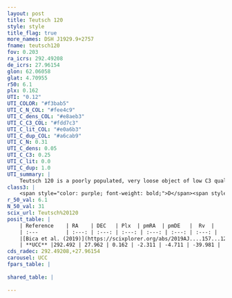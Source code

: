 ```yaml
---
layout: post
title: Teutsch 120
style: style
title_flag: true
more_names: DSH J1929.9+2757
fname: teutsch120
fov: 0.203
ra_icrs: 292.49208
de_icrs: 27.96154
glon: 62.06058
glat: 4.70955
r50: 6.1
plx: 0.162
UTI: "0.12"
UTI_COLOR: "#f3bab5"
UTI_C_N_COL: "#fee4c9"
UTI_C_dens_COL: "#e8aeb3"
UTI_C_C3_COL: "#fdd7c3"
UTI_C_lit_COL: "#e0a6b3"
UTI_C_dup_COL: "#a6cab9"
UTI_C_N: 0.31
UTI_C_dens: 0.05
UTI_C_C3: 0.25
UTI_C_lit: 0.0
UTI_C_dup: 1.0
UTI_summary: |
    Teutsch 120 is a poorly populated, very loose object of low C3 quality. It is rarely studied in the literature, with no articles listed in the last 6 years.
class3: |
    <span style="color: purple; font-weight: bold;">D</span><span style="color: #FFC300; font-weight: bold;">B</span>
r_50_val: 6.1
N_50_val: 31
scix_url: Teutsch%20120
posit_table: |
    | Reference    | RA    | DEC   | Plx  | pmRA  | pmDE   |  Rv  |
    | :---         | :---: | :---: | :---: | :---: | :---: | :---: |
    |[Bica et al. (2019)](https://scixplorer.org/abs/2019AJ....157...12B) | 292.474 | 27.956 | -- | -- | -- | -- |
    | **UCC** |292.492 | 27.962 | 0.162 | -2.311 | -4.711 | -39.981 | 
cds_radec: 292.49208,+27.96154
carousel: UCC
fpars_table: |
    
shared_table: |
    
---
```

